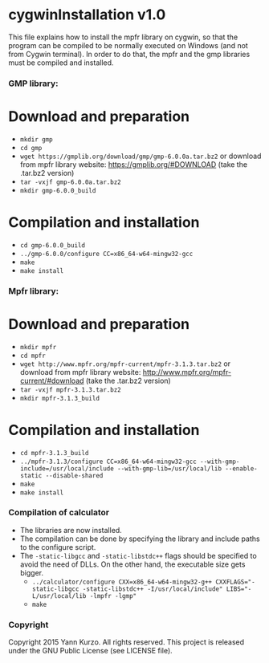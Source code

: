 
# cygwinInstallation v1.0

This file explains how to install the mpfr library on cygwin, so that the program can be compiled to be normally executed on Windows (and not from Cygwin terminal).
In order to do that, the mpfr and the gmp libraries must be compiled and installed.

### GMP library:

# Download and preparation
- `mkdir gmp`
- `cd gmp`
- `wget https://gmplib.org/download/gmp/gmp-6.0.0a.tar.bz2` or download from mpfr library website: https://gmplib.org/#DOWNLOAD (take the .tar.bz2 version)
- `tar -vxjf gmp-6.0.0a.tar.bz2`
- `mkdir gmp-6.0.0_build`

# Compilation and installation
- `cd gmp-6.0.0_build`
- `../gmp-6.0.0/configure CC=x86_64-w64-mingw32-gcc`
- `make`
- `make install`

### Mpfr library:

# Download and preparation
- `mkdir mpfr`
- `cd mpfr`
- `wget http://www.mpfr.org/mpfr-current/mpfr-3.1.3.tar.bz2` or download from mpfr library website: http://www.mpfr.org/mpfr-current/#download (take the .tar.bz2 version)
- `tar -vxjf mpfr-3.1.3.tar.bz2`
- `mkdir mpfr-3.1.3_build`

# Compilation and installation
- `cd mpfr-3.1.3_build`
- `../mpfr-3.1.3/configure CC=x86_64-w64-mingw32-gcc --with-gmp-include=/usr/local/include --with-gmp-lib=/usr/local/lib --enable-static --disable-shared`
- `make`
- `make install`

### Compilation of calculator
- The libraries are now installed.
- The compilation can be done by specifying the library and include paths to the configure script.
- The `-static-libgcc` and `-static-libstdc++` flags should be specified to avoid the need of DLLs. On the other hand, the executable size gets bigger.
  * `../calculator/configure CXX=x86_64-w64-mingw32-g++ CXXFLAGS="-static-libgcc -static-libstdc++ -I/usr/local/include" LIBS="-L/usr/local/lib -lmpfr -lgmp"`
  * `make`

### Copyright
Copyright 2015 Yann Kurzo. All rights reserved.
This project is released under the GNU Public License (see LICENSE file).
